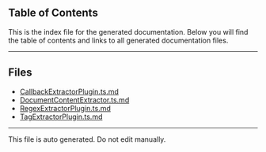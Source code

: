 ## Table of Contents

This is the index file for the generated documentation. Below you will find the table of contents and links to all generated documentation files.

---


## Files

- [CallbackExtractorPlugin.ts.md](CallbackExtractorPlugin.ts.md)
- [DocumentContentExtractor.ts.md](DocumentContentExtractor.ts.md)
- [RegexExtractorPlugin.ts.md](RegexExtractorPlugin.ts.md)
- [TagExtractorPlugin.ts.md](TagExtractorPlugin.ts.md)



---

This file is auto generated. Do not edit manually.